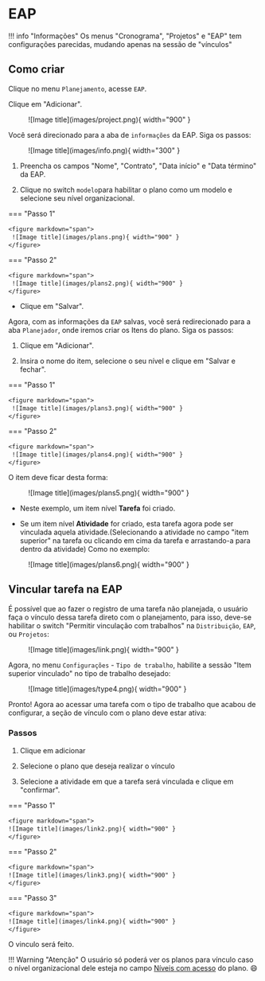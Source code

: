 # EAP

!!! info "Informações"
    Os menus "Cronograma", "Projetos" e "EAP" tem configurações parecidas, mudando apenas na sessão de "vínculos"

## Como criar

Clique no menu `Planejamento`, acesse `EAP`.

Clique em "Adicionar".

<figure markdown="span">
 ![Image title](images/project.png){ width="900" }
</figure>

Você será direcionado para a aba de `informações` da EAP. Siga os passos:

<figure markdown="span">
 ![Image title](images/info.png){ width="300" }
</figure>

1. Preencha os campos "Nome", "Contrato", "Data início" e "Data término" da EAP.

2. Clique no switch `modelo`para habilitar o plano como um modelo e selecione seu nível organizacional.



=== "Passo 1"

    <figure markdown="span">
     ![Image title](images/plans.png){ width="900" }
    </figure>



=== "Passo 2" 

    <figure markdown="span">
     ![Image title](images/plans2.png){ width="900" }
    </figure>

* Clique em "Salvar".


Agora, com as informações da `EAP` salvas, você será redirecionado para a 
aba `Planejador`, onde iremos criar os Itens do plano. Siga os passos:

1. Clique em "Adicionar".

2. Insira o nome do item, selecione o seu nível e clique em "Salvar e fechar".


=== "Passo 1"

    <figure markdown="span">
     ![Image title](images/plans3.png){ width="900" }
    </figure>
    

=== "Passo 2"

    <figure markdown="span">
     ![Image title](images/plans4.png){ width="900" }
    </figure>



O item deve ficar desta forma:

<figure markdown="span">
![Image title](images/plans5.png){ width="900" }
</figure>

* Neste exemplo, um item nível **Tarefa** foi criado.
    
* Se um item nível **Atividade** for criado, esta tarefa agora
    pode ser vinculada aquela atividade.(Selecionando a atividade no campo "item superior" na tarefa ou clicando em cima da tarefa e arrastando-a para dentro da atividade) Como no exemplo:

<figure markdown="span">
![Image title](images/plans6.png){ width="900" }
</figure>

## Vincular tarefa na EAP 

É possível que ao fazer o registro de uma tarefa não planejada, o usuário faça o vínculo dessa tarefa direto com o planejamento, para isso, deve-se habilitar o switch "Permitir vinculação com trabalhos" na `Distribuição`, `EAP`, ou `Projetos`: 

<figure markdown="span">
![Image title](images/link.png){ width="900" }
</figure>

Agora, no menu `Configurações` - `Tipo de trabalho`, habilite a sessão "Item superior vinculado" no tipo de trabalho desejado:

<figure markdown="span">
![Image title](images/type4.png){ width="900" }
</figure>

Pronto! Agora ao acessar uma tarefa com o tipo de trabalho que acabou de configurar, a seção de vínculo com o plano deve estar ativa:

### Passos

1. Clique em adicionar

2. Selecione o plano que deseja realizar o vínculo

3. Selecione a atividade em que a tarefa será vinculada e clique em "confirmar".

=== "Passo 1"

    <figure markdown="span">
    ![Image title](images/link2.png){ width="900" }
    </figure>

=== "Passo 2"

    <figure markdown="span">
    ![Image title](images/link3.png){ width="900" }
    </figure>

=== "Passo 3"

    <figure markdown="span">
    ![Image title](images/link4.png){ width="900" }
    </figure>



 O vinculo será feito.

!!! Warning "Atenção"
    O usuário só poderá ver os planos para vínculo caso o nível organizacional dele esteja no campo [Níveis com acesso](organizational_levels.md/#níveis-organizacionais-com-acesso) do plano. :smile: